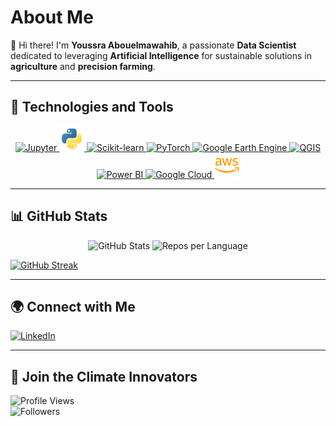 # About Me  
👋 Hi there! I'm **Youssra Abouelmawahib**, a passionate **Data Scientist** dedicated to leveraging **Artificial Intelligence** for sustainable solutions in **agriculture** and **precision farming**.  

---

## 🌟 Technologies and Tools  
<p align="center">
  <!-- Programming Languages -->
  <a href="https://jupyter.org/" target="_blank" rel="noreferrer"> 
    <img src="https://upload.wikimedia.org/wikipedia/commons/thumb/3/38/Jupyter_logo.svg/1200px-Jupyter_logo.svg.png" alt="Jupyter" width="40" height="40"/> 
  </a>
  <a href="https://www.python.org" target="_blank" rel="noreferrer"> 
    <img src="https://raw.githubusercontent.com/devicons/devicon/master/icons/python/python-original.svg" alt="Python" width="40" height="40"/> 
  </a>
  <a href="https://scikit-learn.org/0.21/documentation.html" target="_blank" rel="noreferrer"> 
    <img src="https://upload.wikimedia.org/wikipedia/commons/thumb/0/05/Scikit_learn_logo_small.svg/1280px-Scikit_learn_logo_small.svg.png" alt="Scikit-learn" width="40" height="40"/> 
  </a>
  <a href="https://pytorch.org/docs/stable/index.html" target="_blank" rel="noreferrer"> 
    <img src="https://upload.wikimedia.org/wikipedia/commons/thumb/1/10/PyTorch_logo_icon.svg/1200px-PyTorch_logo_icon.svg.png" alt="PyTorch" width="40" height="40"/> 
  </a>
  <!-- Geospatial and Environmental Tools -->
  <a href="https://earthengine.google.com/" target="_blank" rel="noreferrer"> 
    <img src="https://b.thumbs.redditmedia.com/X9PQAO7ZF1oj5ZxFmgWBFHP-xzqHlRJoUxnzBno2jcA.png" alt="Google Earth Engine" width="40" height="40"/> 
  </a>
  <a href="https://www.qgis.org/en/site/" target="_blank" rel="noreferrer"> 
    <img src="https://www.qgis.org/img/logosign.svg" alt="QGIS" width="40" height="40"/> 
  </a>
  <!-- Data Visualization -->
  <a href="https://learn.microsoft.com/en-us/power-bi/" target="_blank" rel="noreferrer"> 
    <img src="https://upload.wikimedia.org/wikipedia/commons/thumb/c/cf/New_Power_BI_Logo.svg/1200px-New_Power_BI_Logo.svg.png" alt="Power BI" width="40" height="40"/> 
  </a>
  <a href="https://cloud.google.com/" target="_blank" rel="noreferrer"> 
    <img src="https://cdn.jsdelivr.net/gh/devicons/devicon/icons/googlecloud/googlecloud-original.svg" alt="Google Cloud" width="40" height="40"/> 
  </a>
  <a href="https://aws.amazon.com/" target="_blank" rel="noreferrer"> 
    <img src="https://github.com/devicons/devicon/blob/master/icons/amazonwebservices/amazonwebservices-plain-wordmark.svg" alt="AWS" width="40" height="40"/> 
  </a>
</p>

---

## 📊 GitHub Stats  
<p align="center">
  <img src="https://github-readme-stats.vercel.app/api?username=youssra1999&show_icons=true&theme=dark" alt="GitHub Stats" />
  <img src="https://github-profile-summary-cards.vercel.app/api/cards/repos-per-language?username=youssra1999&layout=compact&show_icons=true&theme=merko&locale=en&count_private=true&langs_count=6" alt="Repos per Language" />
</p>

[![GitHub Streak](https://streak-stats.demolab.com/?user=youssra1999&theme=dark)](https://git.io/streak-stats)


---

## 🌍 Connect with Me  
<p align="left">
  <a href="https://linkedin.com/in/youssra-abouelmawahib" target="_blank"> 
    <img src="https://raw.githubusercontent.com/rahuldkjain/github-profile-readme-generator/master/src/images/icons/Social/linked-in-alt.svg" alt="LinkedIn" height="30" width="40" /> 
  </a>
</p>

---

## 🌱 Join the Climate Innovators  
![Profile Views](https://komarev.com/ghpvc/?username=youssra1999)  
![Followers](https://img.shields.io/github/followers/youssra1999?style=social)  
